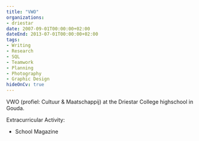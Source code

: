 ```yaml
---
title: "VWO"
organizations:
- driestar
date: 2007-09-01T00:00:00+02:00
dateEnd: 2013-07-01T00:00:00+02:00
tags:
- Writing
- Research
- SQL
- Teamwork
- Planning
- Photography
- Graphic Design
hideOnCv: true
---
```


VWO (profiel: Cultuur & Maatschappij) at the Driestar College highschool in Gouda.

Extracurricular Activity:

- School Magazine